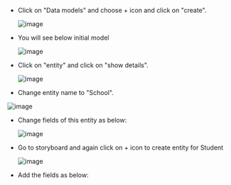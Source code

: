 * Click on "Data models" and choose + icon and click on "create".
  
  ![image](https://github.com/MdSaddamKazmi/CAPwithVisualTools/assets/54942497/c9d6482c-804b-4c14-836f-3fe5d01b2b4d)
* You will see below initial model
  
  ![image](https://github.com/MdSaddamKazmi/CAPwithVisualTools/assets/54942497/b860161b-c85f-4097-8012-f5bf58a6bcd9)
* Click on "entity" and click on "show details".
  
  ![image](https://github.com/MdSaddamKazmi/CAPwithVisualTools/assets/54942497/248220ab-30df-4dda-b4a4-1109a943db56)
*  Change entity name to "School".
  
  ![image](https://github.com/MdSaddamKazmi/CAPwithVisualTools/assets/54942497/77fe0513-2e28-4ddf-8c46-2e82ec0ff0d9)
* Change fields of this entity as below:
  
  ![image](https://github.com/MdSaddamKazmi/CAPwithVisualTools/assets/54942497/8fb4c5f4-244d-4a4e-a66a-a19713607b70)
* Go to storyboard and again click on + icon to create entity for Student
  
  ![image](https://github.com/MdSaddamKazmi/CAPwithVisualTools/assets/54942497/371d34c3-ab66-436a-b6f2-68483a4b0fe5)
* Add the fields as below:
  






